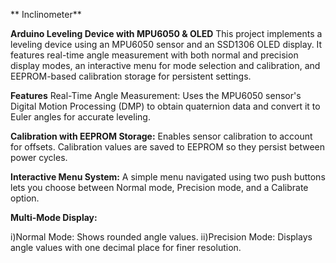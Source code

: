 ** Inclinometer**

**Arduino Leveling Device with MPU6050 & OLED**
This project implements a leveling device using an MPU6050 sensor and an SSD1306 OLED display. It features real-time angle measurement with both normal and precision display modes, an interactive menu for mode selection and calibration, and EEPROM-based calibration storage for persistent settings.

**Features**
Real-Time Angle Measurement:
Uses the MPU6050 sensor's Digital Motion Processing (DMP) to obtain quaternion data and convert it to Euler angles for accurate leveling.

**Calibration with EEPROM Storage:**
Enables sensor calibration to account for offsets. Calibration values are saved to EEPROM so they persist between power cycles.

**Interactive Menu System:**
A simple menu navigated using two push buttons lets you choose between Normal mode, Precision mode, and a Calibrate option.

**Multi-Mode Display:**

i)Normal Mode: Shows rounded angle values.
ii)Precision Mode: Displays angle values with one decimal place for finer resolution.
